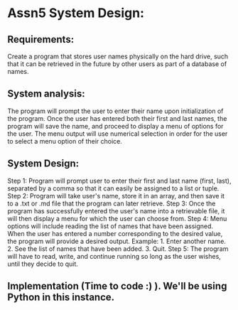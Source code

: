 # Assn5 System Design:
## Requirements:
Create a program that stores user names physically on the hard drive, such that it can be retrieved in the future by other users as part of a database of names.
## System analysis:
The program will prompt the user to enter their name upon initialization of the program. Once the user has entered both their first and last names, the program will save the name,
and proceed to display a menu of options for the user. The menu output will use numerical selection in order for the user to select a menu option of their choice.
## System Design:
Step 1: Program will prompt user to enter their first and last name (first, last), separated by a comma so that it can easily be assigned to a list or tuple.
Step 2: Program will take user's name, store it in an array, and then save it to a .txt or .md file that the program can later retrieve.
Step 3: Once the program has successfully entered the user's name into a retrievable file, it will then display a menu for which the user can choose from.
Step 4: Menu options will include reading the list of names that have been assigned. When the user has entered a number corresponding to the desired value, the program will provide a
        desired output.
            Example:
                1. Enter another name.
                2. See the list of names that have been added.
                3. Quit.
Step 5: The program will have to read, write, and continue running so long as the user wishes, until they decide to quit.
## Implementation (Time to code :) ). We'll be using Python in this instance.
